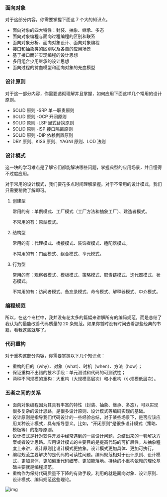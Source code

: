 ### 面向对象

对于这部分内容，你需要掌握下面这 7 个大的知识点。

- 面向对象的四大特性：封装、抽象、继承、多态
- 面向对象编程与面向过程编程的区别和联系
- 面向对象分析、面向对象设计、面向对象编程
- 接口和抽象类的区别以及各自的应用场景
- 基于接口而非实现编程的设计思想
- 多用组合少用继承的设计思想
- 面向过程的贫血模型和面向对象的充血模型

### 设计原则

对于这一部分内容，你需要透彻理解并且掌握，如何应用下面这样几个常用的设计原则。

- SOLID 原则 -SRP 单一职责原则
- SOLID 原则 -OCP 开闭原则
- SOLID 原则 -LSP 里式替换原则
- SOLID 原则 -ISP 接口隔离原则
- SOLID 原则 -DIP 依赖倒置原则
- DRY 原则、KISS 原则、YAGNI 原则、LOD 法则

### 设计模式

这一块的学习难点是了解它们都能解决哪些问题，掌握典型的应用场景，并且懂得不过度应用。

对于常用的设计模式，我们要花多点时间理解掌握。对于不常用的设计模式，我们只需要稍微了解即可。

1. 创建型

   常用的有：单例模式、工厂模式（工厂方法和抽象工厂）、建造者模式。

   不常用的有：原型模式。

2. 结构型

   常用的有：代理模式、桥接模式、装饰者模式、适配器模式。

   不常用的有：门面模式、组合模式、享元模式。

3. 行为型

   常用的有：观察者模式、模板模式、策略模式、职责链模式、迭代器模式、状态模式。

   不常用的有：访问者模式、备忘录模式、命令模式、解释器模式、中介模式。

### 编程规范

所以，在这个专栏中，我并没有花太多的篇幅来讲解所有的编码规范，而是总结了我认为的最能改善代码质量的 20 条规范。如果你暂时没有时间去看那些经典的书籍，看我这些就够了。

### 代码重构

对于重构这部分内容，你需要掌握以下几个知识点：

- 重构的目的（why）、对象（what）、时机（when）、方法（how）；
- 保证重构不出错的技术手段：单元测试和代码的可测试性；
- 两种不同规模的重构：大重构（大规模高层次）和小重构（小规模低层次）。

### 五者之间的关系

- 面向对象编程因为其具有丰富的特性（封装、抽象、继承、多态），可以实现很多复杂的设计思路，是很多设计原则、设计模式等编码实现的基础。
- 设计原则是指导我们代码设计的一些经验总结，对于某些场景下，是否应该应用某种设计模式，具有指导意义。比如，“开闭原则”是很多设计模式（策略、模板等）的指导原则。
- 设计模式是针对软件开发中经常遇到的一些设计问题，总结出来的一套解决方案或者设计思路。应用设计模式的主要目的是提高代码的可扩展性。从抽象程度上来讲，设计原则比设计模式更抽象。设计模式更加具体、更加可执行。
- 编程规范主要解决的是代码的可读性问题。编码规范相对于设计原则、设计模式，更加具体、更加偏重代码细节、更加能落地。持续的小重构依赖的理论基础主要就是编程规范。
- 重构作为保持代码质量不下降的有效手段，利用的就是面向对象、设计原则、设计模式、编码规范这些理论。

![img](https://static001.geekbang.org/resource/image/f3/d3/f3262ef8152517d3b11bfc3f2d2b12d3.png)
